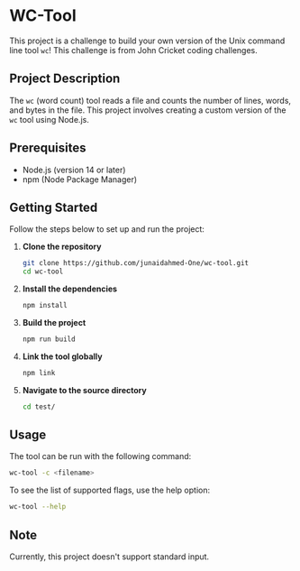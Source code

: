# WC-Tool

This project is a challenge to build your own version of the Unix command line tool `wc`! This challenge is from John Cricket coding challenges.

## Project Description

The `wc` (word count) tool reads a file and counts the number of lines, words, and bytes in the file. This project involves creating a custom version of the `wc` tool using Node.js.

## Prerequisites

-   Node.js (version 14 or later)
-   npm (Node Package Manager)

## Getting Started

Follow the steps below to set up and run the project:

1. **Clone the repository**

    ```bash
    git clone https://github.com/junaidahmed-One/wc-tool.git
    cd wc-tool
    ```

2. **Install the dependencies**

    ```bash
    npm install
    ```

3. **Build the project**
    ```bash
    npm run build
    ```
4. **Link the tool globally**

    ```bash
    npm link
    ```

5. **Navigate to the source directory**
    ```bash
    cd test/
    ```

## Usage

The tool can be run with the following command:

```bash
wc-tool -c <filename>
```

To see the list of supported flags, use the help option:

```bash
wc-tool --help
```

## Note

Currently, this project doesn't support standard input.
